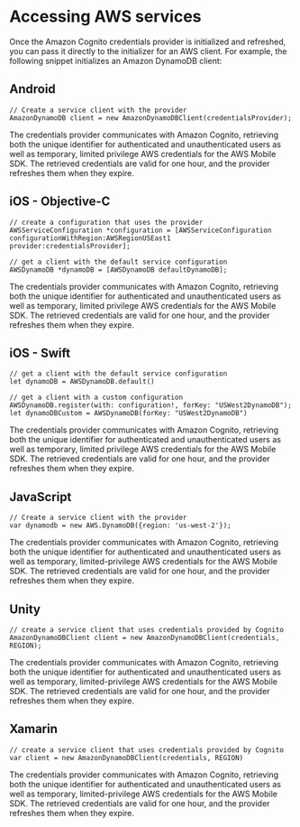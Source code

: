 # Accessing AWS services<a name="accessing-aws-services"></a>

 Once the Amazon Cognito credentials provider is initialized and refreshed, you can pass it directly to the initializer for an AWS client\. For example, the following snippet initializes an Amazon DynamoDB client: 

## Android<a name="accessing-aws-services-1.android"></a>



```
// Create a service client with the provider
AmazonDynamoDB client = new AmazonDynamoDBClient(credentialsProvider);
```

 The credentials provider communicates with Amazon Cognito, retrieving both the unique identifier for authenticated and unauthenticated users as well as temporary, limited privilege AWS credentials for the AWS Mobile SDK\. The retrieved credentials are valid for one hour, and the provider refreshes them when they expire\. 

## iOS \- Objective\-C<a name="accessing-aws-services-1.ios-objc"></a>

```
// create a configuration that uses the provider
AWSServiceConfiguration *configuration = [AWSServiceConfiguration configurationWithRegion:AWSRegionUSEast1 provider:credentialsProvider];

// get a client with the default service configuration
AWSDynamoDB *dynamoDB = [AWSDynamoDB defaultDynamoDB];
```

 The credentials provider communicates with Amazon Cognito, retrieving both the unique identifier for authenticated and unauthenticated users as well as temporary, limited privilege AWS credentials for the AWS Mobile SDK\. The retrieved credentials are valid for one hour, and the provider refreshes them when they expire\. 

## iOS \- Swift<a name="accessing-aws-services-1.ios-swift"></a>

```
// get a client with the default service configuration
let dynamoDB = AWSDynamoDB.default()

// get a client with a custom configuration
AWSDynamoDB.register(with: configuration!, forKey: "USWest2DynamoDB");
let dynamoDBCustom = AWSDynamoDB(forKey: "USWest2DynamoDB")
```

 The credentials provider communicates with Amazon Cognito, retrieving both the unique identifier for authenticated and unauthenticated users as well as temporary, limited privilege AWS credentials for the AWS Mobile SDK\. The retrieved credentials are valid for one hour, and the provider refreshes them when they expire\. 

## JavaScript<a name="accessing-aws-services-1.javascript"></a>



```
// Create a service client with the provider
var dynamodb = new AWS.DynamoDB({region: 'us-west-2'});
```

 The credentials provider communicates with Amazon Cognito, retrieving both the unique identifier for authenticated and unauthenticated users as well as temporary, limited\-privilege AWS credentials for the AWS Mobile SDK\. The retrieved credentials are valid for one hour, and the provider refreshes them when they expire\. 

## Unity<a name="accessing-aws-services-1.unity"></a>



```
// create a service client that uses credentials provided by Cognito
AmazonDynamoDBClient client = new AmazonDynamoDBClient(credentials, REGION);
```

 The credentials provider communicates with Amazon Cognito, retrieving both the unique identifier for authenticated and unauthenticated users as well as temporary, limited\-privilege AWS credentials for the AWS Mobile SDK\. The retrieved credentials are valid for one hour, and the provider refreshes them when they expire\. 

## Xamarin<a name="accessing-aws-services-1.xamarin"></a>



```
// create a service client that uses credentials provided by Cognito
var client = new AmazonDynamoDBClient(credentials, REGION)
```

 The credentials provider communicates with Amazon Cognito, retrieving both the unique identifier for authenticated and unauthenticated users as well as temporary, limited\-privilege AWS credentials for the AWS Mobile SDK\. The retrieved credentials are valid for one hour, and the provider refreshes them when they expire\. 